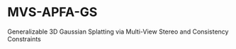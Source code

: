 # MVS-APFA-GS
Generalizable 3D Gaussian Splatting via Multi-View Stereo and Consistency Constraints
